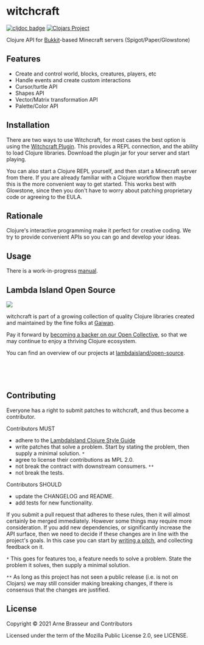 # witchcraft

<!-- badges -->
[![cljdoc badge](https://cljdoc.org/badge/com.lambdaisland/witchcraft)](https://cljdoc.org/d/com.lambdaisland/witchcraft) [![Clojars Project](https://img.shields.io/clojars/v/com.lambdaisland/witchcraft.svg)](https://clojars.org/com.lambdaisland/witchcraft)
<!-- /badges -->

Clojure API for [Bukkit](https://github.com/Bukkit/Bukkit)-based Minecraft
servers (Spigot/Paper/Glowstone)

## Features

- Create and control world, blocks, creatures, players, etc
- Handle events and create custom interactions
- Cursor/turtle API
- Shapes API
- Vector/Matrix transformation API
- Palette/Color API

<!-- installation -->
## Installation

There are two ways to use Witchcraft, for most cases the best option is using
the [Witchcraft Plugin](https://github.com/lambdaisland/witchcraft-plugin). This
provides a REPL connection, and the ability to load Clojure libraries. Download
the plugin jar for your server and start playing.

You can also start a Clojure REPL yourself, and then start a Minecraft server
from there. If you are already familiar with a Clojure workflow then maybe this
is the more convenient way to get started. This works best with Glowstone, since
then you don't have to worry about patching proprietary code or agreeing to the
EULA.


## Rationale

<!-- Most Minecraft "servers" are really just modifications or extensions of the -->
<!-- proprietary server software from Mojang. This means no source of developer docs -->
<!-- are available, and writing extensions often involves using reflection and using -->
<!-- obfuscated, cryptic method names. It also means elaborate hacks are involved in -->
<!-- launching the server, and patching the software. -->

<!-- Glowstone on the other hand is a truly open source Minecraft server written from -->
<!-- scratch, making it much easier to deal with. We can simply add it to a project -->
<!-- as another dependency, and start and control the server from the REPL. -->

<!-- Note that you still need Minecraft itself (Minecraft Java Edition in particular, -->
<!-- aka "the client"), to connect to this server. -->

<!-- What you do with Witchcraft is up to you. You can simply use it as a voxel -->
<!-- engine, a place to render your 3D block based creations, or you can create a -->
<!-- completely novel space for you and your friends to hang out in, filled with your -->
<!-- own creations, and flavored with custom behaviors, systems and mechanisms. -->

Clojure's interactive programming make it perfect for creative coding. We try to
provide convenient APIs so you can go and develop your ideas.

## Usage

There is a work-in-progress [manual](doc/witchcraft_manual.org).



<!-- opencollective -->
## Lambda Island Open Source

<img align="left" src="https://github.com/lambdaisland/open-source/raw/master/artwork/lighthouse_readme.png">

&nbsp;

witchcraft is part of a growing collection of quality Clojure libraries created and maintained
by the fine folks at [Gaiwan](https://gaiwan.co).

Pay it forward by [becoming a backer on our Open Collective](http://opencollective.com/lambda-island),
so that we may continue to enjoy a thriving Clojure ecosystem.

You can find an overview of our projects at [lambdaisland/open-source](https://github.com/lambdaisland/open-source).

&nbsp;

&nbsp;
<!-- /opencollective -->

<!-- contributing -->
## Contributing

Everyone has a right to submit patches to witchcraft, and thus become a contributor.

Contributors MUST

- adhere to the [LambdaIsland Clojure Style Guide](https://nextjournal.com/lambdaisland/clojure-style-guide)
- write patches that solve a problem. Start by stating the problem, then supply a minimal solution. `*`
- agree to license their contributions as MPL 2.0.
- not break the contract with downstream consumers. `**`
- not break the tests.

Contributors SHOULD

- update the CHANGELOG and README.
- add tests for new functionality.

If you submit a pull request that adheres to these rules, then it will almost
certainly be merged immediately. However some things may require more
consideration. If you add new dependencies, or significantly increase the API
surface, then we need to decide if these changes are in line with the project's
goals. In this case you can start by [writing a pitch](https://nextjournal.com/lambdaisland/pitch-template),
and collecting feedback on it.

`*` This goes for features too, a feature needs to solve a problem. State the problem it solves, then supply a minimal solution.

`**` As long as this project has not seen a public release (i.e. is not on Clojars)
we may still consider making breaking changes, if there is consensus that the
changes are justified.
<!-- /contributing -->

<!-- license -->
## License

Copyright &copy; 2021 Arne Brasseur and Contributors

Licensed under the term of the Mozilla Public License 2.0, see LICENSE.
<!-- /license -->
